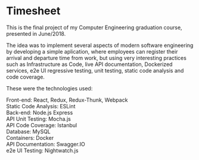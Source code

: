 # Timesheet
This is the final project of my Computer Engineering graduation course, presented in June/2018.

The idea was to implement several aspects of modern software engineering by developing a simple aplication, where employees can register 
their arrival and departure time from work, but using very interesting practices such as Infrastructure as Code, live API documentation,
Dockerized services, e2e UI regressive testing, unit testing, static code analysis and code coverage.

These were the technologies used:

Front-end: React, Redux, Redux-Thunk, Webpack  
Static Code Analysis: ESLint  
Back-end: Node.js Express  
API Unit Testing: Mocha.js  
API Code Coverage: Istanbul  
Database: MySQL  
Containers: Docker  
API Documentation: Swagger.IO  
e2e UI Testing: Nightwatch.js

